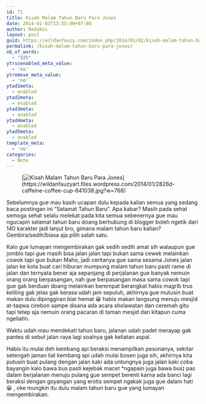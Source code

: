 ```yaml
---
id: 71
title: Kisah Malam Tahun Baru Para Jones
date: 2014-01-02T13:55:00+07:00
author: Redaksi
layout: post
guid: https://wildanfauzy.com/index.php/2014/01/02/kisah-malam-tahun-baru-para-jones/
permalink: /kisah-malam-tahun-baru-para-jones/
nb_of_words:
  - "325"
ytrssenabled_meta_value:
  - 'no'
ytremove_meta_value:
  - 'no'
ytad1meta:
  - enabled
ytad2meta:
  - enabled
ytad3meta:
  - enabled
ytad4meta:
  - enabled
ytad5meta:
  - enabled
template_meta:
  - 'no'
categories:
  - Note
---
```

<figure class="wp-block-image size-large">[<img src="https://wildanfauzyart.files.wordpress.com/2014/01/2826d-caffeine-coffee-cup-641038.jpg?w=768" alt="Kisah Malam Tahun Baru Para Jones" title="Kisah Malam Tahun Baru Para Jones" data-recalc-dims="1" />](https://wildanfauzyart.files.wordpress.com/2014/01/2826d-caffeine-coffee-cup-641038.jpg?w=768)</figure> 

Sebelumnya gue mau kasih ucapan dulu kepada kalian semua yang sedang baca postingan ini “Selamat Tahun Baru”. Apa kabar? Masih pada sehat semoga sehat selalu melekat pada kita semua sebenernya gue mau ngucapin selamat tahun baru doang berhubung di blogger boleh ngetik dari 140 karakter jadi lanjut bro, gimana malam tahun baru kalian? Gembira/sedih/biasa aja pilih salah satu.

Kalo gue lumayan mengembirakan gak sedih sedih amat sih walaupun gue jomblo tapi gue masih bisa jalan jalan tapi bukan sama cewek melainkan cowok tapi gue bukan Maho, jadi ceritanya gue sama sesama Jones jalan jalan ke kota buat cari hiburan mumpung malam tahun baru pasti rame di jalan dan ternyata bener aja sepanjang di perjalanan gue banyak nemuin orang orang berpasangan, nah gue berpasangan masa sama cowok tapi gue gak berduan doang melainkan berempat berangkat habis magrib trus keliling gak jelas gak kerasa udah jam sepuluh, akhirnya gue mutusin buat makan dulu dipinggiran biar hemat 😀 habis makan langsung menuju mesjid at-taqwa cirebon sampe disana ada acara sholawatan dan ceremah gitu tapi tetep aja nemuin orang pacaran di taman mesjid dan kitapun cuma ngeliatin.

Waktu udah mau mendekati tahun baru, jalanan udah padet merayap gak pantes di sebut jalan raya lagi soalnya gak keliatan aspal.

Habis itu mulai deh kembang api beraksi menampilkan pesonanya, sekitar setengah jaman liat kembang api udah mulai bosen juga sih, akhirnya kita putusin buat pulang dengan jalan kaki ada untungnya juga jalan kaki coba bayangin kalo bawa bus pasti kejebak macet *ngapain juga bawa bus) pas dalam berjalanan menuju pulang gue sempet berenti karna ada banci lagi beraksi dengan goyangan yang erotis sempet ngakak juga gue dalam hati 😀 , oke mungkin itu dulu malam tahun baru gue yang lumayan mengembirakan.